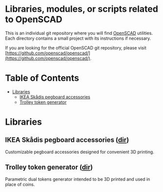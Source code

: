 # Libraries, modules, or scripts related to OpenSCAD 

This is an individual git repository where you will find [OpenSCAD](http://www.openscad.org/) utilities. Each directory contains a small project with its instructions if necessary.

If you are looking for the official OpenSCAD git repository, please visit [https://github.com/openscad/openscad/](https://github.com/openscad/openscad/).

# Table of Contents

- [Libraries](#libraries)
	- [IKEA Skådis pegboard accessories](#ikea-skådis-pegboard-accessories-dir)
	- [Trolley token generator](#trolley-token-generator-dir)

# Libraries

## IKEA Skådis pegboard accessories ([dir](ikea_skadis_pegboard_accessories))

Customizable pegboard accessories designed for convenient 3D printing.

## Trolley token generator ([dir](trolley_token))

Parametric dual tokens generator intended to be 3D printed and used in place of coins.